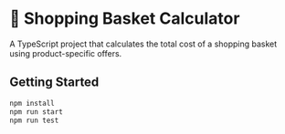 # 🧺 Shopping Basket Calculator

A TypeScript project that calculates the total cost of a shopping basket using product-specific offers.

## Getting Started

```bash
npm install
npm run start
npm run test
```
